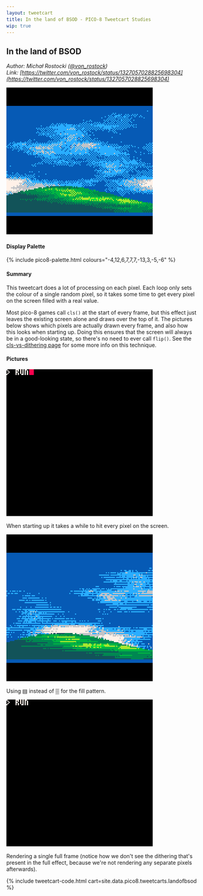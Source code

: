 ```yaml
---
layout: tweetcart
title: In the land of BSOD - PICO-8 Tweetcart Studies
wip: true
---
```


## In the land of BSOD

_Author: Michał Rostocki ([@von_rostock](https://twitter.com/von_rostock))_<br>
_Link: [https://twitter.com/von_rostock/status/1327057028825698304](https://twitter.com/von_rostock/status/1327057028825698304)_

<img class="screenie" src="/img/tweetcarts/landofbsod.gif" alt="In the land of BSOD">

#### Display Palette
{% include pico8-palette.html colours="-4,12,6,7,7,7,-13,3,-5,-6" %}

#### Summary
This tweetcart does a lot of processing on each pixel. Each loop only sets the colour of a single random pixel, so it takes some time to get every pixel on the screen filled with a real value.

Most pico-8 games call `cls()` at the start of every frame, but this effect just leaves the existing screen alone and draws over the top of it. The pictures below shows which pixels are actually drawn every frame, and also how this looks when starting up. Doing this ensures that the screen will always be in a good-looking state, so there's no need to ever call `flip()`. See the [cls-vs-dithering page](./basics#cls-vs-dithering) for some more info on this technique.

#### Pictures
<div class="halfgrid">

<div>
<img src="/img/tweetcarts/landofbsod-startup.gif">
<p>When starting up it takes a while to hit every pixel on the screen.</p>
</div>

<div>
<img src="/img/tweetcarts/landofbsod-dashes.gif">
<p>Using ▤ instead of ▒ for the fill pattern.</p>
</div>

<div>
<img src="/img/tweetcarts/landofbsod-cleanframe.gif">
<p>Rendering a single full frame (notice how we don't see the dithering that's present in the full effect, because we're not rendering any separate pixels afterwards).</p>
</div>

</div>

{% include tweetcart-code.html cart=site.data.pico8.tweetcarts.landofbsod %}
